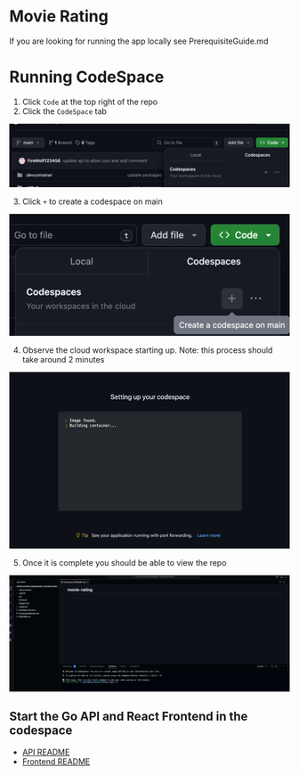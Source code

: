 # Movie Rating

If you are looking for running the app locally see PrerequisiteGuide.md

# Running CodeSpace

1. Click `Code` at the top right of the repo
2. Click the `CodeSpace` tab

![img.png](img.png)

3. Click `+` to create a codespace on main

![img_1.png](img_1.png)

4. Observe the cloud workspace starting up. Note: this process should take around 2 minutes

![img_2.png](img_2.png)

5. Once it is complete you should be able to view the repo

![img_3.png](img_3.png)

## Start the Go API and React Frontend in the codespace
- [API README](./api/README.md)   
- [Frontend README](./frontend/README.md)
